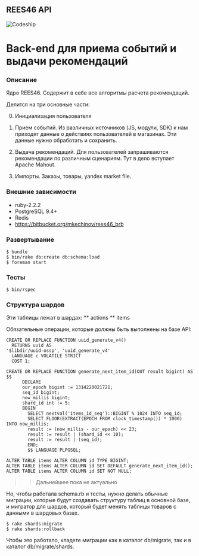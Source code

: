 REES46 API
----------

![Codeship](https://www.codeship.io/projects/d543d470-be61-0131-e6b6-6ea1a21f61c4/status)

Back-end для приема событий и выдачи рекомендаций
=================================================

### Описание
Ядро REES46. Содержит в себе все алгоритмы расчета рекомендаций.

Делится на три основные части:

0. Инициализация пользователя

1. Прием событий. Из различных источников (JS, модули, SDK) к нам приходят данные о действиях пользователей в магазинах. Эти данные нужно обработать и сохранить.

2. Выдача рекомендаций. Для пользователей запрашиваются рекомендации по различным сценариям. Тут в дело вступает Apache Mahout.

3. Импорты. Заказы, товары, yandex market file.

### Внешние зависимости
* ruby-2.2.2
* PostgreSQL 9.4+
* Redis
* https://bitbucket.org/mkechinov/rees46_brb


### Развертывание
```
$ bundle
$ bin/rake db:create db:schema:load
$ foreman start
```

### Тесты
```
$ bin/rspec
```

### Структура шардов

Эти таблицы лежат в шардах:
** actions
** items

Обязательные операции, которые должны быть выполнены на базе API:

```
CREATE OR REPLACE FUNCTION uuid_generate_v4()
  RETURNS uuid AS
'$libdir/uuid-ossp', 'uuid_generate_v4'
  LANGUAGE c VOLATILE STRICT
  COST 1;
  
CREATE OR REPLACE FUNCTION generate_next_item_id(OUT result bigint) AS $$
      DECLARE
      our_epoch bigint := 1314220021721;
      seq_id bigint;
      now_millis bigint;
      shard_id int := 5;
      BEGIN
        SELECT nextval('items_id_seq')::BIGINT % 1024 INTO seq_id;
        SELECT FLOOR(EXTRACT(EPOCH FROM clock_timestamp()) * 1000) INTO now_millis;
        result := (now_millis - our_epoch) << 23;
        result := result | (shard_id << 10);
        result := result | (seq_id);
        END;
        $$ LANGUAGE PLPGSQL;
        
ALTER TABLE items ALTER COLUMN id TYPE BIGINT;
ALTER TABLE items ALTER COLUMN id SET DEFAULT generate_next_item_id();
ALTER TABLE items ALTER COLUMN id SET NOT NULL;

```



>> Дальнейшее пока не актуально

Но, чтобы работала schema.rb и тесты, нужно делать обычные миграции, которые будут создавать структуру таблиц в основной базе, и мигратор для шардов, который будет менять таблицы товаров с данными в шардовых базах.

```
$ rake shards:migrate
$ rake shards:rollback
```

Чтобы это работало, кладете миграции как в каталог db/migrate, так и в каталог db/migrate/shards.